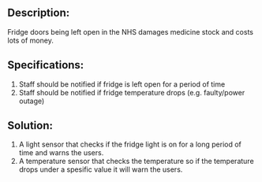 ## Description:
Fridge doors being left open in the NHS damages medicine stock and costs lots of money.

## Specifications:
1. Staff should be notified if fridge is left open for a period of time
2. Staff should be notified if fridge temperature drops (e.g. faulty/power outage)

## Solution:
1. A light sensor that checks if the fridge light is on for a long period of time and warns the users.
2. A temperature sensor that checks the temperature so if the temperature drops under a spesific value it will warn the users.
